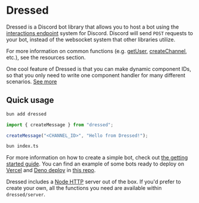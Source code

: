 # Dressed

Dressed is a Discord bot library that allows you to host a bot using the
[interactions endpoint](https://discord.com/developers/docs/interactions/overview#configuring-an-interactions-endpoint-url)
system for Discord. Discord will send `POST` requests to your bot, instead of the websocket system that other libraries utilize.

For more information on common functions (e.g. [getUser](/docs/resources/user#get-user), [createChannel](/docs/resources/guild#create-channel), etc.), see the resources section.

One cool feature of Dressed is that you can make dynamic component IDs, so that you only need to write one component handler for many different scenarios. [See more](/docs/components#dynamic-component-ids)

## Quick usage

```sh
bun add dressed
```

```ts title="index.ts"
import { createMessage } from "dressed";

createMessage("<CHANNEL_ID>", "Hello from Dressed!");
```

```sh
bun index.ts
```

For more information on how to create a simple bot, check out [the getting started guide](/docs/guide/getting-started). You can find an example of some bots ready to deploy on [Vercel](https://vercel.com) and [Deno deploy](https://deno.com/deploy) in [this repo](https://github.com/Inbestigator/dressed-examples).

Dressed includes a [Node HTTP](https://nodejs.org/api/http.html) server out of the box.
If you'd prefer to create your own, all the functions you need are available within `dressed/server`.
